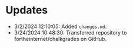 # Updates

- 3/2/2024 12:10:05: Added `changes.md`.
- 3/24/2024 10:48:30: Transferred repository to fortheinternet/chalkgrades on GitHub.
